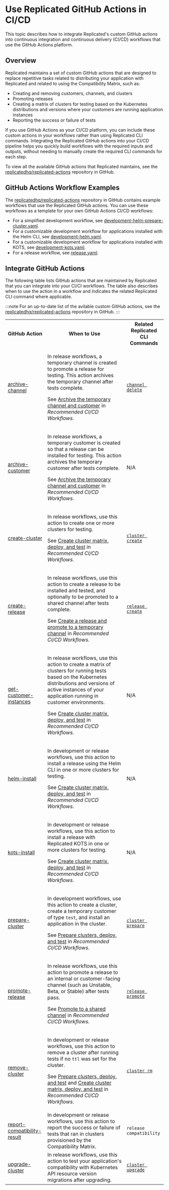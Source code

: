 # Use Replicated GitHub Actions in CI/CD

This topic describes how to integrate Replicated's custom GitHub actions into continuous integration and continuous delivery (CI/CD) workflows that use the GitHub Actions platform.

## Overview

Replicated maintains a set of custom GitHub actions that are designed to replace repetitive tasks related to distributing your application with Replicated and related to using the Compatibility Matrix, such as:
  * Creating and removing customers, channels, and clusters
  * Promoting releases
  * Creating a matrix of clusters for testing based on the Kubernetes distributions and versions where your customers are running application instances
  * Reporting the success or failure of tests 

If you use GitHub Actions as your CI/CD platform, you can include these custom actions in your workflows rather than using Replicated CLI commands. Integrating the Replicated GitHub actions into your CI/CD pipeline helps you quickly build workflows with the required inputs and outputs, without needing to manually create the required CLI commands for each step.

To view all the available GitHub actions that Replicated maintains, see the [replicatedhq/replicated-actions](https://github.com/replicatedhq/replicated-actions/) repository in GitHub.

## GitHub Actions Workflow Examples

The [replicatedhq/replicated-actions](https://github.com/replicatedhq/replicated-actions#examples) repository in GitHub contains example workflows that use the Replicated GitHub actions. You can use these workflows as a template for your own GitHub Actions CI/CD workflows:

* For a simplified development workflow, see [development-helm-prepare-cluster.yaml](https://github.com/replicatedhq/replicated-actions/blob/main/example-workflows/development-helm-prepare-cluster.yaml).
* For a customizable development workflow for applications installed with the Helm CLI, see [development-helm.yaml](https://github.com/replicatedhq/replicated-actions/blob/main/example-workflows/development-helm.yaml).
* For a customizable development workflow for applications installed with KOTS, see [development-kots.yaml](https://github.com/replicatedhq/replicated-actions/blob/main/example-workflows/development-kots.yaml).
* For a release workflow, see [release.yaml](https://github.com/replicatedhq/replicated-actions/blob/main/example-workflows/release.yaml).

## Integrate GitHub Actions

The following table lists GitHub actions that are maintained by Replicated that you can integrate into your CI/CI workflows. The table also describes when to use the action in a workflow and indicates the related Replicated CLI command where applicable.

:::note
For an up-to-date list of the avilable custom GitHub actions, see the [replicatedhq/replicated-actions](https://github.com/replicatedhq/replicated-actions/) repository in GitHub.
:::

<table>
  <tr>
    <th width="25%">GitHub Action</th>
    <th width="50%">When to Use</th>
    <th width="25%">Related Replicated CLI Commands</th>
  </tr>
  <tr>
    <td><a href="https://github.com/replicatedhq/replicated-actions/tree/main/archive-channel">archive-channel</a></td>
    <td>
      <p>In release workflows, a temporary channel is created to promote a release for testing. This action archives the temporary channel after tests complete.</p>
      <p>See <a href="/vendor/ci-workflows#rel-cleanup">Archive the temporary channel and customer</a> in <em>Recommended CI/CD Workflows</em>.</p>
    </td> 
    <td><a href="/reference/replicated-cli-channel-delete"><code>channel delete</code></a></td>
  </tr>
  <tr>
    <td><a href="https://github.com/replicatedhq/replicated-actions/tree/main/archive-customer">archive-customer</a></td>
    <td>
      <p>In release workflows, a temporary customer is created so that a release can be installed for testing. This action archives the temporary customer after tests complete.</p>
      <p>See <a href="/vendor/ci-workflows#rel-cleanup">Archive the temporary channel and customer</a> in <em>Recommended CI/CD Workflows</em>.</p>
    </td> 
    <td>N/A</td>
  </tr>
  <tr>
    <td><a href="https://github.com/replicatedhq/replicated-actions/tree/main/create-cluster">create-cluster</a></td>
    <td>
      <p>In release workflows, use this action to create one or more clusters for testing.</p>
      <p>See <a href="/vendor/ci-workflows#rel-deploy">Create cluster matrix, deploy, and test</a> in <em>Recommended CI/CD Workflows</em>.</p>
    </td>
    <td><a href="/reference/replicated-cli-cluster-create"><code>cluster create</code></a></td>
  </tr>
  <tr>
    <td><a href="https://github.com/replicatedhq/replicated-actions/tree/main/create-release">create-release</a></td>
    <td>
      <p>In release workflows, use this action to create a release to be installed and tested, and optionally to be promoted to a shared channel after tests complete.</p>
      <p>See <a href="/vendor/ci-workflows#rel-release">Create a release and promote to a temporary channel</a> in <em>Recommended CI/CD Workflows</em>. </p>
    </td>
    <td><a href="/reference/replicated-cli-release-create"><code>release create</code></a></td>
  </tr>
  <tr>
    <td><a href="https://github.com/replicatedhq/replicated-actions/tree/main/get-customer-instances">get-customer-instances</a></td>
    <td>
      <p>In release workflows, use this action to create a matrix of clusters for running tests based on the Kubernetes distributions and versions of active instances of your application running in customer environments.</p>
      <p>See <a href="/vendor/ci-workflows#rel-deploy">Create cluster matrix, deploy, and test</a> in <em>Recommended CI/CD Workflows</em>.</p>
    </td>
    <td>N/A</td>
  </tr>
  <tr>
    <td><a href="https://github.com/replicatedhq/replicated-actions/tree/main/helm-install">helm-install</a></td>
    <td>
      <p>In development or release workflows, use this action to install a release using the Helm CLI in one or more clusters for testing.</p>
      <p>See <a href="/vendor/ci-workflows#rel-deploy">Create cluster matrix, deploy, and test</a> in <em>Recommended CI/CD Workflows</em>.</p>
    </td>
    <td>N/A</td>
  </tr>
  <tr>
    <td><a href="https://github.com/replicatedhq/replicated-actions/tree/main/kots-install">kots-install</a></td>
    <td>
      <p>In development or release workflows, use this action to install a release with Replicated KOTS in one or more clusters for testing.</p>
      <p>See <a href="/vendor/ci-workflows#rel-deploy">Create cluster matrix, deploy, and test</a> in <em>Recommended CI/CD Workflows</em>.</p>
    </td>
    <td>N/A</td>
  </tr>
  <tr>
    <td><a href="https://github.com/replicatedhq/replicated-actions/tree/main/prepare-cluster">prepare-cluster</a></td>
    <td>
      <p>In development workflows, use this action to create a cluster, create a temporary customer of type <code>test</code>, and install an application in the cluster.</p>
      <p>See <a href="/vendor/ci-workflows#dev-deploy">Prepare clusters, deploy, and test</a> in <em>Recommended CI/CD Workflows</em>.</p>
    </td>
    <td><a href="/reference/replicated-cli-cluster-prepare"><code>cluster prepare</code></a></td>
  </tr>
  <tr>
    <td><a href="https://github.com/replicatedhq/replicated-actions/tree/main/promote-release">promote-release</a></td>
    <td>
      <p>In release workflows, use this action to promote a release to an internal or customer-facing channel (such as Unstable, Beta, or Stable) after tests pass.</p>
      <p>See <a href="/vendor/ci-workflows#rel-promote">Promote to a shared channel</a> in <em>Recommended CI/CD Workflows</em>.</p>
    </td>
    <td><a href="/reference/replicated-cli-release-promote"><code>release promote</code></a></td>
  </tr>
  <tr>
    <td><a href="https://github.com/replicatedhq/replicated-actions/tree/main/remove-cluster">remove-cluster</a></td>
    <td>
      <p>In development or release workflows, use this action to remove a cluster after running tests if no <code>ttl</code> was set for the cluster.</p>
      <p>See <a href="/vendor/ci-workflows#dev-deploy">Prepare clusters, deploy, and test</a> and <a href="/vendor/ci-workflows#rel-deploy">Create cluster matrix, deploy, and test</a> in <em>Recommended CI/CD Workflows</em>.</p>
    </td>
    <td><a href="/reference/replicated-cli-cluster-rm"><code>cluster rm</code></a></td>
  </tr>
  <tr>
    <td><a href="https://github.com/replicatedhq/replicated-actions/tree/main/report-compatibility-result">report-compatibility-result</a></td>
    <td>In development or release workflows, use this action to report the success or failure of tests that ran in clusters provisioned by the Compatibility Matrix.</td>
    <td><code>release compatibility</code></td>
  </tr>
  <tr>
    <td><a href="https://github.com/replicatedhq/replicated-actions/tree/main/upgrade-cluster">upgrade-cluster</a></td>
    <td>In release workflows, use this action to test your application's compatibility with Kubernetes API resource version migrations after upgrading.</td>
    <td><a href="/reference/replicated-cli-cluster-upgrade"><code>cluster upgrade</code></a></td>
  </tr>
</table>